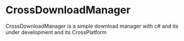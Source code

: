# CrossDownloadManager
CrossDownloadManager is a simple download manager with c# and its under development and its CrossPlatform
